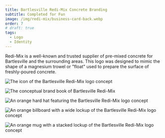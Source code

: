 ```yaml
---
title: Bartlesville Redi-Mix Concrete Branding
subtitle: Completed for Fun
image: /img/redi-mix/business-card-back.webp
order: 7
# draft: true
tags:
  - Logo
  - Identity
---
```


Redi-Mix is a well-known and trusted supplier of pre-mixed concrete for
Bartlesville and the surrounding areas. This logo was designed to mimic the
shape of a magnesium trowel or "float" used to prepare the surface of
freshly-poured concrete.

![The icon of the Bartlesville Redi-Mix logo concept](/img/redi-mix/logo.svg)

![The conceptual brand book of Bartlesville Redi-Mix](/img/redi-mix/brand-book.webp)

![An orange hard hat featuring the Bartlesville Redi-Mix logo concept](/img/redi-mix/hard-hat.webp)

![An orange billboard with a wide lockup of the Bartlesville Redi-Mix logo concept](/img/redi-mix/billboard.webp)

![An orange mug with a stacked lockup of the Bartlesville Redi-Mix logo concept](/img/redi-mix/mug.webp)
